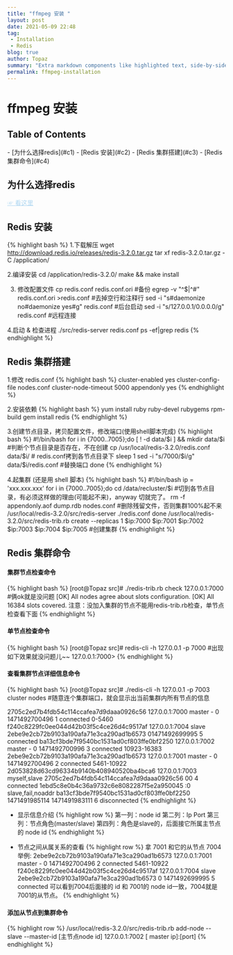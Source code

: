 ```yaml
---
title: "ffmpeg 安装 "
layout: post
date: 2021-05-09 22:48
tag:
 - Installation
 - Redis
blog: true
author: Topaz
summary: "Extra markdown components like highlighted text, side-by-side items, starring/highlighting a blog or project, and embedding gists, videos etc"
permalink: ffmpeg-installation
---
```

<h1 class="title"> ffmpeg 安装 </h1>

<h2> Table of Contents </h2>
- [为什么选择redis](#c1)
- [Redis 安装](#c2)
- [Redis 集群搭建](#c3)
- [Redis 集群命令](#c4)

<h2 id="c1"> 为什么选择redis </h2>
<a style="color: #AED6F1" href="https://www.jianshu.com/p/238372c25669"> ☞ 看这里</a>

<h2 id="c2"> Redis 安装 </h2>

{% highlight bash %}
1.下载解压
 wget http://download.redis.io/releases/redis-3.2.0.tar.gz
 tar xf redis-3.2.0.tar.gz -C /application/

2.编译安装
 cd /application/redis-3.2.0/
 make && make install

3. 修改配置文件
 cp redis.conf redis.conf.ori  #备份
 egrep -v "^$|^#" redis.conf.ori >redis.conf #去掉空行和注释行
 sed -i "s#daemonize no#daemonize yes#g" redis.conf #后台启动
 sed -i "s/127.0.0.1/0.0.0.0/g" redis.conf #远程连接

4.启动 & 检查进程
 ./src/redis-server redis.conf
 ps -ef|grep redis
{% endhighlight %}


<h2 id="c3"> Redis 集群搭建 </h2>

1.修改 redis.conf
{% highlight bash %}
 cluster-enabled yes
 cluster-config-file nodes.conf
 cluster-node-timeout 5000
 appendonly yes
{% endhighlight %}

2.安装依赖
{% highlight bash %}
 yum install ruby ruby-devel rubygems rpm-build
 gem install redis
{% endhighlight %}

3.创建节点目录，拷贝配置文件，修改端口(使用shell脚本完成)
{% highlight bash %}
 #!/bin/bash
 for i in {7000..7005};do
 	[ ! -d data/$i ] && mkdir data/$i  #判断个节点目录是否存在，不在创建
 	cp /usr/local/redis-3.2.0/redis.conf  data/$i/ # redis.conf拷到各节点目录下
 	sleep 1
 	sed -i "s/7000/$i/g"  data/$i/redis.conf  #替换端口
 done
{% endhighlight %}

4.起集群 (还是用 shell 脚本)
{% highlight bash %}
 #!/bin/bash
 ip = 'xxx.xxx.xxx'
 for i in {7000..7005};do
	cd /data/recluster/$i  #切到各节点目录，有必须这样做的理由(可能起不来)，anyway 切就完了。
	rm -f appendonly.aof  dump.rdb  nodes.conf  #删除残留文件，否则集群100%起不来
    /usr/local/redis-3.2.0/src/redis-server ./redis.conf
 done
 /usr/local/redis-3.2.0/src/redis-trib.rb create --replicas 1 $ip:7000 $ip:7001 $ip:7002  $ip:7003 $ip:7004 $ip:7005  #创建集群
{% endhighlight %}


<h2 id="c4"> Redis 集群命令 </h2>

#### 集群节点检查命令
{% highlight bash %}
 [root@Topaz src]# ./redis-trib.rb check 127.0.0.1:7000 #俩ok就是没问题
 [OK] All nodes agree about slots configuration.
 [OK] All 16384 slots covered.
 注意：没加入集群的节点不能用redis-trib.rb检查，单节点检查看下面
{% endhighlight %}


#### 单节点检查命令
{% highlight bash %}
 [root@Topaz src]# redis-cli -h 127.0.0.1 -p 7000 #出现如下效果就没问题儿~~
 127.0.0.1:7000>
{% endhighlight %}

#### 查看集群节点详细信息命令

{% highlight bash %}
 [root@Topaz src]# ./redis-cli -h 127.0.0.1 -p 7003 cluster nodes #随意连个集群端口，就会显示出当前集群内所有节点的信息

 2705c2ed7b4fdb54c114ccafea7d9daaa0926c56 127.0.0.1:7000 master - 0 1471492700496 1 connected 0-5460
 f240c8229fc0ee044d42b03f5c4ce26d4c9517af 127.0.0.1:7004 slave 	2ebe9e2cb72b9103a190afa71e3ca290ad1b6573  01471492699995 5 connected
 ba13cf3bde7f9540bc1531ad0cf803ffe0bf2250 127.0.0.1:7002 master - 0 1471492700996 3 connected 	10923-16383
 2ebe9e2cb72b9103a190afa71e3ca290ad1b6573 127.0.0.1:7001 master - 0 1471492700496 2 connected 5461-10922
 2d053828d63cd96334b9140b408940520ba4bca6 127.0.0.1:7003 myself,slave 2705c2ed7b4fdb54c114ccafea7d9daaa0926c56 00 4 connected
 1ebd5c8e0b4c36a9732c6e8082287f5e2a950045 :0 slave,fail,noaddr ba13cf3bde7f9540bc1531ad0cf803ffe0bf2250  1471491985114 1471491983111 6 disconnected
 {% endhighlight %}

- 显示信息介绍
{% highlight row %}
 第一列：node id
 第二列：Ip Port
 第三列：节点角色(master/slave)
 第四列：角色是slave的，后面接它所属主节点的 node id
{% endhighlight %}

- 节点之间从属关系的查看
{% highlight row %}
 拿 7001 和它的从节点 7004 举例:
  2ebe9e2cb72b9103a190afa71e3ca290ad1b6573 127.0.0.1:7001 master - 0 1471492700496 2 connected 5461-10922
  f240c8229fc0ee044d42b03f5c4ce26d4c9517af 127.0.0.1:7004 slave 2ebe9e2cb72b9103a190afa71e3ca290ad1b6573  0 1471492699995 5 connected
 可以看到7004后面接的 id 和 7001的 node id一致，7004就是7001的从节点。
{% endhighlight %}


#### 添加从节点到集群命令
{% highlight row %}
 /usr/local/redis-3.2.0/src/redis-trib.rb add-node --slave --master-id [主节点node id] 127.0.0.1:7002 [ master ip]:[port]
{% endhighlight %}
